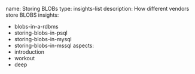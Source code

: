 name: Storing BLOBs
type: insights-list
description: How different vendors store BLOBS
insights:
  - blobs-in-a-rdbms
  - storing-blobs-in-psql
  - storing-blobs-in-mysql
  - storing-blobs-in-mssql
aspects:
  - introduction
  - workout
  - deep
 
